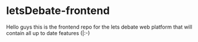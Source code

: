 # letsDebate-frontend
Hello guys this is the frontend repo for the lets debate web platform that will contain all up to date features (|:-)
